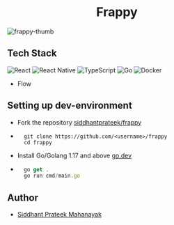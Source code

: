 <h1 align="center">Frappy</h1>

![frappy-thumb](https://user-images.githubusercontent.com/43869046/221114898-b3712120-82c3-4844-892e-1680d54c176c.png)


## Tech Stack

![React](https://img.shields.io/badge/react-%2320232a.svg?style=for-the-badge&logo=react&logoColor=%2361DAFB)
![React Native](https://img.shields.io/badge/react_native-%2320232a.svg?style=for-the-badge&logo=react&logoColor=%2361DAFB)
![TypeScript](https://img.shields.io/badge/typescript-%23007ACC.svg?style=for-the-badge&logo=typescript&logoColor=white)
![Go](https://img.shields.io/badge/go-%2300ADD8.svg?style=for-the-badge&logo=go&logoColor=white)
![Docker](https://img.shields.io/badge/docker-%230db7ed.svg?style=for-the-badge&logo=docker&logoColor=white)
- Flow

## Setting up dev-environment

- Fork the repository [siddhantprateek/frappy](https://github.com/siddhantprateek/frappy)

- ```shell
    git clone https://github.com/<username>/frappy
    cd frappy
    ```
- Install Go/Golang 1.17 and above [go.dev](https://go.dev/)

- ```javascript
    go get .
    go run cmd/main.go
    ```

## Author 

- [Siddhant Prateek Mahanayak](github.com/siddhantprateek)
